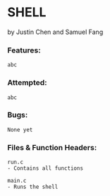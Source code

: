 # SHELL
by Justin Chen and Samuel Fang

### Features:
	abc

### Attempted:
	abc

### Bugs:
	None yet
	
### Files & Function Headers:
	run.c
  	- Contains all functions
  
	main.c
  	- Runs the shell
